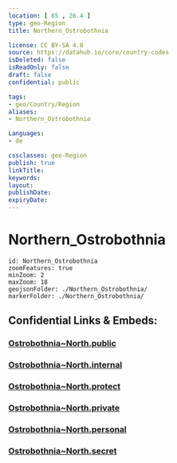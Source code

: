 ```yaml
---
location: [ 65 , 26.4 ] 
type: geo-Region
title: Northern_Ostrobothnia

license: CC BY-SA 4.0
source: https://datahub.io/core/country-codes
isDeleted: false
isReadOnly: false
draft: false
confidential: public

tags:
- geo/Country/Region
aliases:
- Northern_Ostrobothnia

Languages:
- de

cssclasses: geo-Region
publish: true
linkTitle: 
keywords: 
layout: 
publishDate: 
expiryDate: 
---
```


# Northern_Ostrobothnia

```leaflet
id: Northern_Ostrobothnia
zoomFeatures: true 
minZoom: 2 
maxZoom: 18
geojsonFolder: ./Northern_Ostrobothnia/
markerFolder: ./Northern_Ostrobothnia/
```


## Confidential Links & Embeds: 

### [Ostrobothnia~North.public](/_public/\Earth\Continent\Europe\Europe~North\Finland\Provinces~Finland\Oulu\counties~OuluOstrobothnia~North.public.md) 

### [Ostrobothnia~North.internal](/_internal/\Earth\Continent\Europe\Europe~North\Finland\Provinces~Finland\Oulu\counties~OuluOstrobothnia~North.internal.md) 

### [Ostrobothnia~North.protect](/_protect/\Earth\Continent\Europe\Europe~North\Finland\Provinces~Finland\Oulu\counties~OuluOstrobothnia~North.protect.md) 

### [Ostrobothnia~North.private](/_private/\Earth\Continent\Europe\Europe~North\Finland\Provinces~Finland\Oulu\counties~OuluOstrobothnia~North.private.md) 

### [Ostrobothnia~North.personal](/_personal/\Earth\Continent\Europe\Europe~North\Finland\Provinces~Finland\Oulu\counties~OuluOstrobothnia~North.personal.md) 

### [Ostrobothnia~North.secret](/_secret/\Earth\Continent\Europe\Europe~North\Finland\Provinces~Finland\Oulu\counties~OuluOstrobothnia~North.secret.md)

